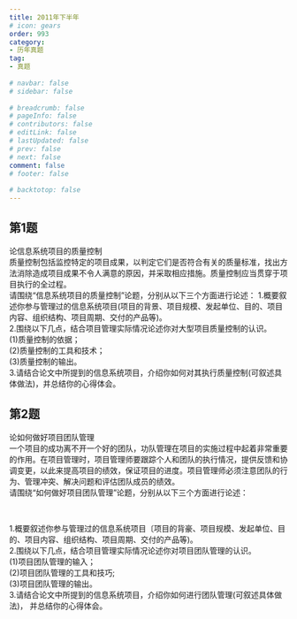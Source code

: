 ```yaml
---  
title: 2011年下半年  
# icon: gears  
order: 993  
category:  
- 历年真题  
tag:  
- 真题  
  
# navbar: false  
# sidebar: false  
  
# breadcrumb: false  
# pageInfo: false  
# contributors: false  
# editLink: false  
# lastUpdated: false  
# prev: false  
# next: false  
comment: false  
# footer: false  
  
# backtotop: false  
---  
```

## 第1题 ##

论信息系统项目的质量控制  
质量控制包括监控特定的项目成果，以判定它们是否符合有关的质量标准，找出方法消除造成项目成果不令人满意的原因，并采取相应措施。质量控制应当贯穿于项目执行的全过程。  
请围绕“信息系统项目的质量控制”论题，分别从以下三个方面进行论述： 1.概要叙述你参与管理过的信息系统项目(项目的背景、项目规模、发起单位、目的、项目内容、组织结构、项目周期、交付的产品等)。  
2.围绕以下几点，结合项目管理实际情况论述你对大型项目质量控制的认识。  
(1)质量控制的依据；  
(2)质量控制的工具和技术；  
(3)质量控制的输出。  
3.请结合论文中所提到的信息系统项目，介绍你如何对其执行质量控制(可叙述具体做法)，并总结你的心得体会。  


## 第2题 ##

论如何做好项目团队管理  
一个项目的成功离不开一个好的团队，功队管理在项目的实施过程中起着非常重要的作用。在项目管理时，项目管理师要跟踪个人和团队的执行情况，提供反馈和协调变更，以此来提高项目的绩效，保证项目的进度。项目管理师必须注意团队的行为、管理冲突、解决问题和评估团队成员的绩效。  
请围绕“如何做好项目团队管理”论题，分别从以下三个方面进行论述：

 

1.概要叙述你参与管理过的信息系统项目〔项目的背豪、项目规模、发起单位、目的、项目内容、组织结构、项目周期、交付的产品等)。  
2.围绕以下几点，结合项目管理实际情况论述你对项目团队管理的认识。  
(1)项目团队管理的输入；  
(2)项目团队管理的工具和技巧;  
(3)项目团队管理的输出。  
3.请结合论文中所提到的信息系统项目，介绍你如何进行团队管理(可叙述具体做法)， 并总结你的心得体会。  

